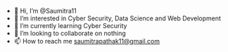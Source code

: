 - 👋 Hi, I’m @Saumitra11
- 👀 I’m interested in Cyber Security, Data Science and Web Development
- 🌱 I’m currently learning Cyber Security
- 💞️ I’m looking to collaborate on nothing
- 📫 How to reach me saumitrapathak11@gmail.com

<!---
Saumitra11/Saumitra11 is a ✨ special ✨ repository because its `README.md` (this file) appears on your GitHub profile.
You can click the Preview link to take a look at your changes.
--->
